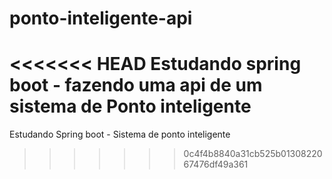 # ponto-inteligente-api
<<<<<<< HEAD
Estudando spring boot -  fazendo uma api  de um sistema de Ponto inteligente
=======
Estudando Spring boot - Sistema de ponto inteligente
>>>>>>> 0c4f4b8840a31cb525b0130822067476df49a361
